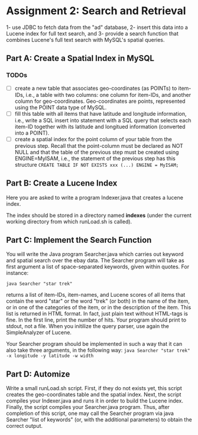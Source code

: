 # Assignment 2: Search and Retrieval

1- use JDBC to fetch data from the "ad" database,
2- insert this data into a Lucene index for full text search, and
3- provide a search function that combines Lucene's full text search with MySQL's spatial queries.

## Part A: Create a Spatial Index in MySQL

### TODOs

- [ ] create a new table that associates geo-coordinates (as POINTs) to item-IDs, i.e., a table with two columns: one column for item-IDs, and another column for geo-coordinates. Geo-coordinates are points, represented using the POINT data type of MySQL.
- [ ] fill this table with all items that have latitude and longitude information, i.e., write a SQL insert into statement with a SQL query that selects each item-ID together with its latitude and longitued information (converted into a POINT).
- [ ] create a spatial index for the point column of your table from the previous step. Recall that the point-column must be declared as NOT NULL and that the table of the previous step must be created using ENGINE=MyISAM, i.e., the statement of the previous step has this structure
` CREATE TABLE IF NOT EXISTS xxx (...) ENGINE = MyISAM; `

## Part B: Create a Lucene Index

Here you are asked to write a program Indexer.java that creates a lucene index.

The index should be stored in a directory named **indexes** (under the current working directory from which runLoad.sh is called).


## Part C: Implement the Search Function

You will write the Java program Searcher.java which carries out keyword and spatial search over the ebay data. The Searcher program will take as first argument a list of space-separated keywords, given within quotes. For instance:

` java Searcher "star trek" `

returns a list of item-IDs, item-names, and Lucene scores of all items that contain the word "star" or the word "trek" (or both) in the name of the item, or in one of the categories of the item, or in the description of the item. This list is returned in HTML format. In fact, just plain text without HTML-tags is fine. In the first line, print the number of hits. Your program should print to stdout, not a file. When you initilize the query parser, use again the SimpleAnalyzer of Lucene.

Your Searcher program should be implemented in such a way that it can also take three arguments, in the following way:
` java Searcher "star trek" -x longitude -y latitude -w width `



## Part D: Automize

Write a small runLoad.sh script. First, if they do not exists yet, this script creates the geo-coordinates table and the spatial index. Next, the script compiles your Indexer.java and runs it in order to build the Lucene index. Finally, the script compiles your Searcher.java program. Thus, after completion of this script, one may call the Searcher program via java Searcher "list of keywords" (or, with the additional parameters) to obtain the correct output.

